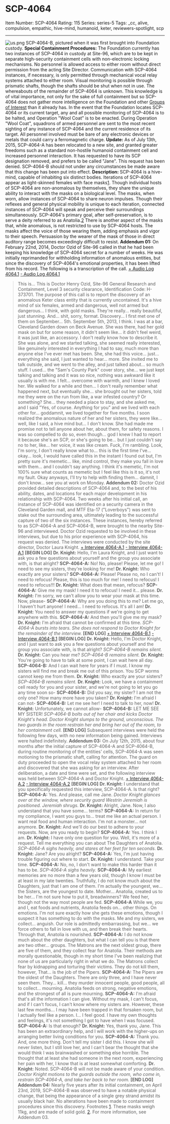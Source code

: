 # SCP-4064
Item Number: SCP-4064
Rating: 115
Series: series-5
Tags: _cc, alive, compulsion, empathic, hive-mind, humanoid, keter, reviewers-spotlight, scp

---

![us.png](https://scp-wiki.wdfiles.com/local--files/scp-4064/us.png)
SCP-4064-B, pictured when it was first brought into Foundation custody.
**Special Containment Procedures:** The Foundation currently has two instances of SCP-4064 in custody at Site-96, which are to be kept in separate high-security containment cells with non-electronic locking mechanisms. No personnel is allowed access to either room without direct permission from the acting Site Director. Communication with SCP-4064 instances, if necessary, is only permitted through mechanical vocal relay systems attached to either room. Visual monitoring is possible through prismatic shafts, though the shafts should be shut when not in use.
The whereabouts of the remainder of SCP-4064 is unknown. This knowledge is of vital importance, not only for the sake of full containment but so SCP-4064 does not gather more intelligence on the Foundation and other [Groups of Interest](http://www.scp-wiki.net/groups-of-interest) than it already has.
In the event that the Foundation locates SCP-4064 or its current target, any and all possible monitoring of SCP-4064 is to be halted, and Operation "Wool Coat" is to be enacted. During Operation "Wool Coat", squadrons of armed personnel are sent to the most recent sighting of any instance of SCP-4064 and the current residence of its target. All personnel involved must be bare of any electronic devices or metals that could carry a ferromagnetic charge.
**Update:** As of July 13th, 2015, SCP-4064-A has been relocated to a new site, and granted greater freedoms such as a standard non-hostile humanoid containment cell and increased personnel interaction. It has requested to have its SCP designation removed, and prefers to be called "Jane". This request has been denied. SCP-4064-B should not under any circumstances be made aware that this change has been put into effect.
**Description:** SCP-4064 is a hive-mind, capable of inhabiting six distinct bodies. Iterations of SCP-4064 appear as light-skinned females with face masks[1](javascript:;). Though individual hosts of SCP-4064 are non-anomalous by themselves, they share the unique ability to interact with the masks on a biological level. The masks, when worn, allow instances of SCP-4064 to share neuron impulses. Though their reflexes and general physical mobility is unique to each iteration, connected instances of SCP-4064 will speak and perceive their surroundings simultaneously. SCP-4064's primary goal, after self-preservation, is to serve a deity referred to as Anatolia.[2](javascript:;)
There is another aspect of the masks that, while anomalous, is not restricted to use by SCP-4064 hosts. The masks affect the voice of those wearing them, adding emphasis and vigor to their speech. Persuasion by the wearer of the mask of those in direct auditory range becomes exceedingly difficult to resist.
**Addendum 01:** On February 22nd, 2014, Doctor Ozid of Site-96 called in that he had been keeping his knowledge of SCP-4064 secret for a number of weeks. He was initially reprimanded for withholding information of anomalous entities, but since the discovery of SCP-4064's emotional properties, it has been lifted from his record. The following is a transcription of the call.
[\+ Audio Log 4064.1](javascript:;)
[\- Audio Log 4064.1](javascript:;)
> This is… This is Doctor Henry Ozid, Site-96 General Research and Containment, Level 3 security clearance, Identification Code: H-373701. The purpose of this call is to report the discovery of an anomalous Keter class entity that is currently uncontained. It's a hive mind of six females, armed and dangerous, well not armed but dangerous… I think, with gold masks. They're really… really beautiful, just stunning. And… shit, sorry, format.
> Discovery… I first met one of them on September… 5th. September 5th, 2013, I think. I was at a bar, Cleveland Garden down on Beck Avenue. She was there, had her gold mask on but for some reason, it didn't seem like… it didn't feel weird, it was just like, an accessory. I don't really know how to describe it. She was alone, and we started talking, she seemed really interested, like genuinely interested in everything I had to say, much more than anyone else I've ever met has been. She, she had this voice… just… everything she said, I just wanted to hear… more. She invited me to talk outside, and we went to the alley, and just talked about… so much stuff. I used… the "Sam's County Park" cover story, she… we just kept talking and talking and it was so nice, nothing was awkward like it usually is with me. I felt… overcome with warmth, and I knew I loved her.
> We walked for a while and then… I don't really remember what happened next, but eventually she… she brought out her sisters, told me they were on the run from like, a war infested country? Or something? She… they needed a place to stay, and she asked me, and I said "Yes, of course. Anything for you" and we lived with each other for… goddamnit, we lived together for five months. I soon realized the anomalous nature of her and her sisters, they were like… well, like I said, a hive mind but… I don't know. She had made me promise not to tell anyone about her, about them, for safety reasons. I was so compelled to do so, even though… god I knew I had to report it because she's an SCP, or she's going to be… but I just couldn't say no to her, like… her voice, it was like cream.
> Fuck, I'm rambling. Look, I'm sorry, I don't really know what to… this is the first time I've… okay… look, I would have called this in the instant I found out but, I'm pretty sure it's memetic… like, mind control, they make you fall in love with them… and I couldn't say anything. I think it's memetic, I'm not 100% sure what counts as memetic but I feel like this is it so, it's not my fault. Okay anyways, I'll try to help with finding them… damnit, I don't know… see you at work on Monday.
**Addendum 02:** Doctor Ozid provided detailed descriptions of SCP-4064 and, to the best of his ability, dates, and locations for each major development in his relationship with SCP-4064. Two weeks after his initial call, an instance of SCP-4064 was identified on a security camera in the Cleveland Garden mall, and MTF Eta-17 ("Loverboys") was sent to stake out the surrounding area, ultimately leading to the successful capture of two of the six instances. These instances, hereby referred to as SCP-4064-A and SCP-4064-B, were brought to the nearby Site-96 and interviewed. Doctor Ozid requested to be involved in these interviews, but due to his prior experience with SCP-4064, his request was denied. The interviews were conducted by the site director, Doctor Laura Knight.
[\+ Interview 4064-A.1](javascript:;)
[\- Interview 4064-A.1](javascript:;)
> **[BEGIN LOG]**
> **Dr. Knight:** Hello, I'm Laura Knight, and I just want to ask you a few questions about yourself and the group you associate with, is that alright?
> **SCP-4064-A:** No! No, please! Please, let me go! I need to see my sisters, they're looking for me!
> **Dr. Knight:** Who exactly are your sisters?
> **SCP-4064-A:** Please! Please no, no I can't! I need to refocus! Please, this is too much for me! I need to refocus! I need to refocus!!!
> **Dr. Knight:** What does that mean, refocus?
> **SCP-4064-A:** Give me my mask! I need it to refocus! I need it… please.
> **Dr. Knight:** I'm sorry, we can't allow you to wear your mask at this time. Now, please-
> **SCP-4064-A:** Why are you doing this to me? Let me go, I haven't hurt anyone! I need… I need to refocus. It's all I am!
> **Dr. Knight:** You need to answer my questions if we're going to get anywhere with this.
> **SCP-4064-A:** And then you'll give me my mask?
> **Dr. Knight:** I'm afraid that cannot be confirmed at this time.
> _SCP-4064-A bursts into tears. She does not respond to Doctor Knight for the remainder of the interview._
> **[END LOG]**
[\+ Interview 4064-B.1](javascript:;)
[\- Interview 4064-B.1](javascript:;)
> **[BEGIN LOG]**
> **Dr. Knight:** Hello, I'm Doctor Knight, and I just want to ask you a few questions about yourself and the group you associate with, is that alright?
> _SCP-4064-B remains silent._
> **Dr. Knight:** Can you hear me?
> _SCP-4064-B remains silent._
> **Dr. Knight:** You're going to have to talk at some point, I can wait here all day.
> **SCP-4064-B:** And I can wait here for years if I must. I know my sisters will find me and break me out of this prison. You SCP worms cannot keep me from them.
> **Dr. Knight:** Who exactly are your sisters?
> _SCP-4064-B remains silent._
> **Dr. Knight:** Look, we have a containment cell ready for you and your sister, and we're not going to let you go any time soon so-
> **SCP-4064-B:** Did you say, my sister? I am not the only one? How many more have you taken?
> **Dr. Knight:** I'm afraid I can not-
> **SCP-4064-B:** Let me see her! I need to talk to her, now!
> **Dr. Knight:** Unfortunately, we cannot allow-
> **SCP-4064-B:** LET ME SEE MY SISTER!
> _SCP-4064-B bolts out of her chair and kicks Doctor Knight's head. Doctor Knight slumps to the ground, unconscious. The two guards in the room restrain her and bring her out of the room, to her containment cell._
> **[END LOG]**
Subsequent interviews were held the following few days, with no new information being gained. Interviews were halted indefinitely.
**Addendum 03:** On July 12th, 2015, about four months after the initial capture of SCP-4064-A and SCP-4064-B, during routine monitoring of the entities' cells, SCP-4064-A was seen motioning to the prismatic shaft, calling for attention. The guard on duty proceeded to open the vocal relay system attached to her room and discovered that she was asking for an interview. After deliberation, a date and time were set, and the following interview was held between SCP-4064-A and Doctor Knight.
[\+ Interview 4064-A.2](javascript:;)
[\- Interview 4064-A.2](javascript:;)
> **[BEGIN LOG]**
> **Dr. Knight:** I understand that you specifically requested this interview, SCP-4064-A. Is that right?
> **SCP-4064-A:** Yes. And please, call me Jane.
> _Doctor Knight glances over at the window, where security guard Westrin Jeremiah is positioned. Jeremiah shrugs._
> **Dr. Knight:** Alright, Jane. Now, I also understand that you have some… terms?
> **SCP-4064-A:** In return for my compliance, I want you guys to… treat me like an actual person. I want real food and human interaction. I'm not a monster… not anymore.
> **Dr. Knight:** And we'll do our best to adhere to your requests. Now, are you ready to begin?
> **SCP-4064-A:** Yes. I think I am.
> **Dr. Knight:** I have only one question for you. Well, it's more of a request. Tell me everything you can about The Daughters of Anatolia.
> _SCP-4064-A sighs heavily, and stares at her feet for ten seconds._
> **Dr. Knight:** Jane? Are you alright?
> **SCP-4064-A:** Yes, I'm just having trouble figuring out where to start.
> **Dr. Knight:** I understand. Take your time.
> **SCP-4064-A:** No, no, I don't want to make this harder than it has to be.
> _SCP-4064-A sighs heavily._
> **SCP-4064-A:** My earliest memories are no more than a few years old, though I know I must be at least in my late twenties. Truthfully, I do not know much about the Daughters, just that I am one of them. I'm actually the youngest, we… the Sisters, are the youngest to date. Mother… Anatolia, created us to be her… I'm not sure how to put it, breadwinners? We feed her, though not the way most people are fed.
> **SCP-4064-A** While we, you and I, eat foods and nutrients, Anatolia feeds on… other things. On emotions. I'm not sure exactly how she gets these emotions, though I suspect it has something to do with the masks. Me and my sisters, we collect… anguish. Our role is admittedly embarrassing, but we… we force others to fall in love with us, and then break their hearts. Through that, Anatolia is nourished.
> **SCP-4064-A:** I do not know much about the other daughters, but what I can tell you is that there are two other… groups. The Matrons are the next oldest group, there are five of them, and they collect fear for Anatolia. Their methods are morally questionable, though in my short time I've been realizing that none of us are particularly right in what we do. The Matrons collect fear by kidnapping and torturing their victims. They do not kill them, however, That… is the job of the Pipers.
> **SCP-4064-A:** The Pipers are the oldest of the Daughters. There are only three, and I have never seen them. They… kill… they murder innocent people, good people, all to collect… mourning. Anatolia feeds on strong, negative emotions, and the strongest of all is pure mourning.
> **SCP-4064-A:** I'm afraid that's all the information I can give. Without my mask, I can't focus, and if I can't focus, I can't know where my sisters are. However, these last few months… I may have been trapped in that forsaken room, but I actually feel like a person. I… I feel good. I have my own thoughts and feelings, it's not something I got to have when I was focused.
> **SCP-4064-A:** Is that enough?
> **Dr. Knight:** Yes, thank you, Jane. This has been an extraordinary help, and I will work with the higher-ups on arranging better living conditions for you.
> **SCP-4064-A:** Thank you. And, one more thing. Don't tell my sister I did this. I know she will never listen, but I still love her, and I can't bear the thought that she would think I was brainwashed or something else horrible. The thought that at least she had someone in the next room, experiencing her pain with her, I know that is at least somewhat comforting.
> **Dr. Knight:** Noted. SCP-4064-B will not be made aware of your condition.
> _Doctor Knight motions to the guards outside the room, who come in, restrain SCP-4064-A, and take her back to her room._
> **[END LOG]**
**Addendum 04:** Nearly five years after its initial containment, on April 23rd, 2019, SCP-4064-B was observed to have a notable physical change, that being the appearance of a single grey strand amidst its usually black hair. No alterations have been made to containment procedures since this discovery.
Footnotes
[1](javascript:;). These masks weigh 11kg, and are made of solid gold.
[2](javascript:;). For more information, see Addendum 03.